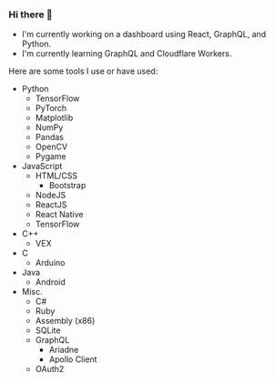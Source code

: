 ### Hi there 👋

<!--
**pokir/pokir** is a ✨ _special_ ✨ repository because its `README.md` (this file) appears on your GitHub profile.

Here are some ideas to get you started:

- 🔭 I’m currently working on ...
- 🌱 I’m currently learning ...
- 👯 I’m looking to collaborate on ...
- 🤔 I’m looking for help with ...
- 💬 Ask me about ...
- 📫 How to reach me: ...
- 😄 Pronouns: ...
- ⚡ Fun fact: ...
-->

- I'm currently working on a dashboard using React, GraphQL, and Python.
- I'm currently learning GraphQL and Cloudflare Workers.

Here are some tools I use or have used:

- Python
  - TensorFlow
  - PyTorch
  - Matplotlib
  - NumPy
  - Pandas
  - OpenCV
  - Pygame
- JavaScript
  - HTML/CSS
    - Bootstrap
  - NodeJS
  - ReactJS
  - React Native
  - TensorFlow
- C++
  - VEX
- C
  - Arduino
- Java
  - Android
- Misc.
  - C#
  - Ruby
  - Assembly (x86)
  - SQLite
  - GraphQL
    - Ariadne
    - Apollo Client
  - OAuth2
